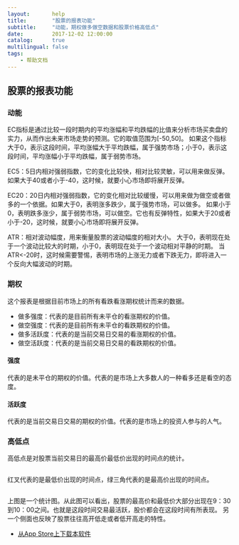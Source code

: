 ```yaml
---
layout:       help
title:        "股票的报表功能"
subtitle:     "动能，期权做多做空数据和股票价格高低点"
date:         2017-12-02 12:00:00
catalog:      true
multilingual: false
tags:
    - 帮助文档
---
```



## 股票的报表功能


### 动能

EC指标是通过比较一段时期内的平均涨幅和平均跌幅的比值来分析市场买卖盘的实力，从而作出未来市场走势的预测。它的取值范围为[-50,50]。
如果这个指标大于0，表示这段时间，平均涨幅大于平均跌幅，属于强势市场；小于0，表示这段时间，平均涨幅小于平均跌幅，属于弱势市场。

EC5：5日内相对强弱指数，它的变化比较快，相对比较灵敏，可以用来做反弹。如果大于40或者小于-40，这时候，就要小心市场即将展开反弹。

EC20：20日内相对强弱指数，它的变化相对比较缓慢，可以用来做为做空或者做多的一个依据。如果大于0，表明涨多跌少，属于强势市场，可以做多。
如果小于0，表明跌多涨少，属于弱势市场，可以做空。它也有反弹特性，如果大于20或者小于-20，这时候，就要小心市场即将展开反弹。

ATR：相对波动幅度，用来衡量股票的波动幅度的相对大小。 大于0，表明现在处于一个波动比较大的时期，小于0，表明现在处于一个波动相对平静的时期。
当ATR<-20时，这时候需要警惕，表明市场的上涨无力或者下跌无力，即将进入一个反向大幅波动的时期。

### 期权

这个报表是根据目前市场上的所有看跌看涨期权统计而来的数据。

* 做多强度：代表的是目前所有未平仓的看涨期权的价值。
* 做空强度：代表的是目前所有未平仓的看跌期权的价值。
* 做多活跃度：代表的是当前交易日交易的看涨期权的价值。
* 做空活跃度：代表的是当前交易日交易的看跌期权的价值。

#### 强度

代表的是未平仓的期权的价值。代表的是市场上大多数人的一种看多还是看空的态度。

#### 活跃度

代表的是当前交易日交易的期权的价值。代表的是市场上的投资人参与的人气。

### 高低点

高低点是对股票当前交易日的最高价最低价出现的时间点的统计。

<img src="{{ site.baseurl }}/img/dashboard/hl_scatter.png" alt="" class="inline"/>

红叉代表的是最低价出现的时间点，绿三角代表的是最高价出现的时间点。

<img src="{{ site.baseurl }}/img/dashboard/hl_report.png" alt="" class="inline"/>

上图是一个统计图。从此图可以看出，股票的最高价和最低价大部分出现在9：30到10：00之间。也就是这段时间交易最活跃，股价都会在这段时间有所表现。
另一个侧面也反映了股票往往高开低走或者低开高走的特性。

-  [从App Store上下载本软件][1]

[1]: http://itunes.apple.com/us/app/id1228960496